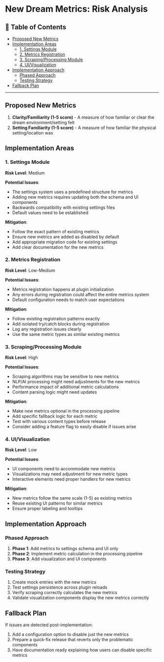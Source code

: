 # New Dream Metrics: Risk Analysis

## 📑 Table of Contents

- [Proposed New Metrics](#proposed-new-metrics)
- [Implementation Areas](#implementation-areas)
  - [1. Settings Module](#1-settings-module)
  - [2. Metrics Registration](#2-metrics-registration)
  - [3. Scraping/Processing Module](#3-scrapingprocessing-module)
  - [4. UI/Visualization](#4-uivisualization)
- [Implementation Approach](#implementation-approach)
  - [Phased Approach](#phased-approach)
  - [Testing Strategy](#testing-strategy)
- [Fallback Plan](#fallback-plan)

---

## Proposed New Metrics
1. **Clarity/Familiarity (1-5 score)** - A measure of how familiar or clear the dream environment/setting felt
2. **Setting Familiarity (1-5 score)** - A measure of how familiar the physical setting/location was

## Implementation Areas

### 1. Settings Module
**Risk Level**: Medium

**Potential Issues**:
- The settings system uses a predefined structure for metrics
- Adding new metrics requires updating both the schema and UI components
- Backwards compatibility with existing settings files
- Default values need to be established

**Mitigation**:
- Follow the exact pattern of existing metrics
- Ensure new metrics are added as disabled by default
- Add appropriate migration code for existing settings
- Add clear documentation for the new metrics

### 2. Metrics Registration
**Risk Level**: Low-Medium

**Potential Issues**:
- Metrics registration happens at plugin initialization
- Any errors during registration could affect the entire metrics system
- Default configuration needs to match user expectations

**Mitigation**:
- Follow existing registration patterns exactly
- Add isolated try/catch blocks during registration
- Log any registration issues clearly
- Use the same metric types as similar existing metrics

### 3. Scraping/Processing Module
**Risk Level**: High

**Potential Issues**:
- Scraping algorithms may be sensitive to new metrics
- NLP/AI processing might need adjustments for the new metrics
- Performance impact of additional metric calculations
- Content parsing logic might need updates

**Mitigation**:
- Make new metrics optional in the processing pipeline
- Add specific fallback logic for each metric
- Test with various content types before release
- Consider adding a feature flag to easily disable if issues arise

### 4. UI/Visualization
**Risk Level**: Low

**Potential Issues**:
- UI components need to accommodate new metrics
- Visualizations may need adjustment for new metric types
- Interactive elements need proper handlers for new metrics

**Mitigation**:
- New metrics follow the same scale (1-5) as existing metrics
- Reuse existing UI patterns for similar metrics
- Ensure proper labeling and tooltips

## Implementation Approach

### Phased Approach
1. **Phase 1**: Add metrics to settings schema and UI only
2. **Phase 2**: Implement metric calculation in the processing pipeline
3. **Phase 3**: Add visualization and UI components

### Testing Strategy
1. Create mock entries with the new metrics
2. Test settings persistence across plugin reloads
3. Verify scraping correctly calculates the new metrics
4. Validate visualization components display the new metrics correctly

## Fallback Plan
If issues are detected post-implementation:
1. Add a configuration option to disable just the new metrics
2. Prepare a quick-fix release that reverts only the problematic components
3. Have documentation ready explaining how users can disable specific metrics 